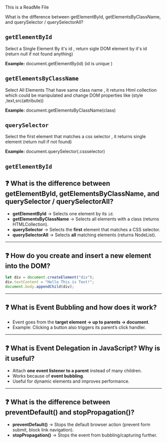 This is a ReadMe File

What is the difference between getElementById, getElementsByClassName, and querySelector / querySelectorAll?

##  `getElementById `

Select a Single Element By it's id , return sigle DOM element by it's id (return null if not found anything)

**Example:** document.getElementBy(id) (id is unique )

## `getElementsByClassName` 

Select All Elements That have same class name , it returns Html collection which could be manipulated and change DOM properties like (style ,text,src(attribute))

**Example:** document.getElementsByClassName(class)

## `querySelector`

Select the first element that matches a css selector , it returns single element (return null if not found)

**Example:** document.querySelector(.cssselector)

## `getElementById`



## ❓ What is the difference between getElementById, getElementsByClassName, and querySelector / querySelectorAll?

- **getElementById** → Selects one element by its `id`.  
- **getElementsByClassName** → Selects all elements with a class (returns HTMLCollection).  
- **querySelector** → Selects the **first** element that matches a CSS selector.  
- **querySelectorAll** → Selects **all** matching elements (returns NodeList).

---

## ❓ How do you create and insert a new element into the DOM?

```js
let div = document.createElement("div");
div.textContent = "Hello This is Text!";
document.body.appendChild(div);
```
---
## ❓ What is Event Bubbling and how does it work?

- Event goes from the **target element → up to parents → document**.  
- Example: Clicking a button also triggers its parent’s click handler.

---

## ❓ What is Event Delegation in JavaScript? Why is it useful?

- Attach **one event listener to a parent** instead of many children.  
- Works because of **event bubbling**.  
- Useful for dynamic elements and improves performance.

---

## ❓ What is the difference between preventDefault() and stopPropagation()?

- **preventDefault()** → Stops the default browser action (prevent form submit, block link navigation).  
- **stopPropagation()** → Stops the event from bubbling/capturing further.


